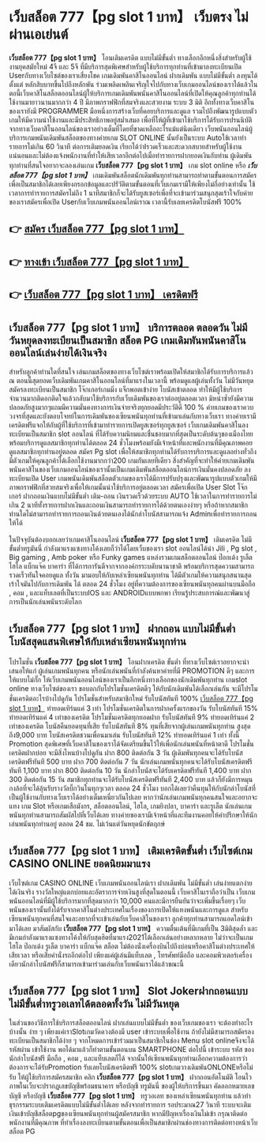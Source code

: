 # เว็บสล็อต 777【pg slot 1 บาท】  เว็บตรง ไม่ผ่านเอเย่นต์

**เว็บสล็อต 777【pg slot 1 บาท】** โอนเติมเครดิต แบบไม่มีขั้นต่ำ  ทางเลือกอีกหนึ่งสิ่งสำหรับผู้ใช้งานยุคสมัยใหม่ 4จี และ 5จี ที่มีบริการสุดพิเศษสำหรับผู้ใช้บริการทุกท่านที่เข้ามาลงทะเบียนเปิด Userกับทางเว็บไซต์ของเราเสี่ยงโชค เกมเดิมพันคาสิโนออนไลน์ ฝากเดิมพัน แบบไม่มีขั้นต่ำ ลงทุนได้ตั้งแต่ หลักสิบบาทขึ้นไปถึงหลักพัน ร่วมเพลิดเพลินเจริญใจไปกับทางเว็บเกมออนไลน์ของเราได้แล้วในตอนี้เว็บคาสิโนสล็อตออนไลน์ผู้ให้บริการเกมเดิมพันพนันคาสิโนออนไลน์ที่เปิดให้คุณลูกค้าทุกท่านได้ใช้งานมายาวนานมากกว่า 4 ปี มีภาพกราฟฟิกที่สมจริงและสวยงาม ระบบ 3 มิติ
อีกทั้งทางเว็บคาสิโนของเรายังมี  PROGRAMMER มือหนึ่งการสร้างเว็บที่คอยบริการและดูแล  รวมไปถึงพัฒนารูปแบบตัวเกมให้มีความน่าใช้งานและมีประสิทธิภาพอยู่สม่ำเสมอ เพื่อที่ให้ผู้ที่เข้ามาใช้บริการได้รับการปรนนิบัติจากทางเว็บคาสิโนออนไลน์ของเราอย่างเต็มที่โดยที่ขาดเหลืออะไรแม้แต่นิดเดียว เว็บพนันออนไลน์ผู้บริการเกมพนันเดิมพันสล็อตของทางค่ายเกม SLOT ONLINE นั้นยังเป็นระบบ Autoใช้เวลาทำรายการไม่เกิน 60 วินาที ต่อการเติมยอดเงิน เรียกได้ว่าIรวดเร็วและสะดวกสบายสำหรับผู้ใช้งานแน่นอนและไม่ต้องแจ้งพนักงานที่ทำให้เสียเวลาอีกต่อไปเมื่อทำรายการฝากยอดเงินกับท่าน
ผู้เดิมพันทุกท่านที่สนใจอยากจะลองเล่นเกม **เว็บสล็อต 777【pg slot 1 บาท】** เกม slot online หรือ ***เว็บสล็อต 777【pg slot 1 บาท】*** เกมเดิมพันสล็อตนักเดิมพันทุกท่านสามารถทำตามขั้นตอนการสมัครเพื่อเป็นสมาชิกได้เลยเพียงกรอกข้อมูลและปรัวัติตามขั้นตอนที่เว็บเกมเรามีให้เพียงไม่กี่อย่างเท่านั้น ใช้เวลาการทำรายการสมัครไม่ถึง 1 นาทีสมาชิกก็จะได้รับยูสเซอร์เพื่อที่จะเข้ามาร่วมสนุกสุดเร้าใจกับค่ายของเราสมัครเพื่อเปิด Userกับเว็บเกมพนันออนไลน์เราณ เวลานี้รับเลยเครดิตโบนัสฟรี 100%

## 👉 [สมัคร เว็บสล็อต 777【pg slot 1 บาท】](https://archa888.com/)
## 👉 [ทางเข้า เว็บสล็อต 777【pg slot 1 บาท】](https://archa888.com/)
## 👉 [เว็บสล็อต 777【pg slot 1 บาท】 เครดิตฟรี](https://archa888.com/)

## เว็บสล็อต 777【pg slot 1 บาท】 บริการตลอด ตลอดวัน ไม่มีวันหยุดลงทะเบียนเป็นสมาชิก สล็อต PG เกมเดิมพันพนันคาสิโนออนไลน์เล่นง่ายได้เงินจริง

สำหรับลูกค้าท่านใดที่สนใจ เล่นเกมสล็อตของทางเว็บไซต์เราพร้อมเปิดให้สมาชิกได้รับการบริการแล้ว ณ ตอนนี้สุดยอดเว็บเดิมพันเกมคาสิโนออนไลน์ที่มาแรงในเวลานี้ พร้อมดูแลผู้เล่นทั้งวัน ไม่มีวันหยุด สมัครลงทะเบียนเป็นสมาชิก โจ๊กเกอร์เกมมิ่ง แจ็กพอตเข้าง่าย โบนัสเข้าตลอด ทำให้มีผู้ใช้บริการจำนวนมากติดอกติดใจแล้วกลับมาใช้บริการกับเว็บเดิมพันของเราต่ออยู่ตลอดเวลา มิหนำซ้ำยังมีความปลอดภัยสูงมากๆแถมมีความมั่นคงทางการเงินจ่ายจริงทุกยอดมีประวัติดี 100 % ค่ายเกมของเราควบวงจรที่สุดและยังตอบโจทย์ในการเดิมพันของเซียนพนันทุกท่านที่เข้ามาเล่นกับทางเว็บเรา
ทางค่ายเรามีเครดิตฟรีแจกให้กับผู้ที่ใช้บริการที่เข้ามาทำรายการเปิดยูสเซอร์ทุกยูสเซอร์ เว็บเกมเดิมพันคาสิโนลงทะเบียนเป็นสมาชิก slot ออนไลน์ ที่ได้รับความนิยมและชื่นชอบมากที่สุดเป็นระดับต้นๆของเมืองไทย พร้อมบริการดูแลสมาชิกทุกท่านได้ตลอด 24 ชั่วโมงพร้อมยังมีเจ้าหน้าที่และพนักงานที่มีคุณภาพคอยดูแลสมาชิกทุกท่านอยู่ตลอด สมัคร Pg slot เพื่อให้สมาชิกทุกท่านได้รับการบริการและดูแลอย่างทั่วถึงมีตัวเกมให้คุณลูกค้าได้เลือกใช้งานมากกว่า200 เกมกันเลยทีเดียว
สิ่งสำคัญที่จะทำให้ค่ายเกมเดิมพันพนันคาสิโนของเว็บเกมออนไลน์ของเรานั้นเป็นเกมเดิมพันสล็อตออนไลน์การเงินมั่นคงปลอดภัย ลงทะเบียนเปิด User  เกมพนันเดิมพันสล็อตตัวเกมของเราได้มีการปรับปรุงและพัฒนารูปแบบตัวเกมให้มีภาพกราฟฟิกที่สวยสมจริงเพื่อให้เกมนั้นน่าใช้บริการอยู่ตลอดเวลา สมัครเพื่อเปิด User Slot โจ๊กเกอร์ ฝากถอนเงินแบบไม่มีขั้นต่ำ เติม-ถอน เงินรวดเร็วด้วยระบบ AUTO ใช้เวลาในการทำรายการไม่เกิน 2 นาทีทั้งรายการฝากเงินและถอนเงินสามารถทำรายการได้ด้วยตนเองง่ายๆ หรือถ้าหากสมาชิกท่านใดไม่สามารถทำรายการถอนเงินด้วยตนเองได้นักล่าโบนัสสามารถแจ้ง Adminเพื่อทำรายการถอนให้ได้

ในปัจจุบันต้องบอกเลยว่าเกมคาสิโนออนไลน์ **เว็บสล็อต 777【pg slot 1 บาท】** เติมเครดิต ไม่มีขั้นต่ำทรูมันนี่ กำลังมาแรงแซงทางโค้งเลยก็ว่าได้โดยเว็บของเรา slot ออนไลน์ได้นำ  Jili , Pg slot , Big gaming , Amb poker หรือ Funky games แหล่งรวมเกมสล็อตออนไลน์ ป๊อกเด้ง รูเล็ต ไฮโล แบ็กแจ๊ค บาคาร่า ที่ได้การการันตีจากจากองค์กรระบดับนานาชาติ พร้อมบริการสุดความสามารถรวดเร็วทันใจคอยดูแล ทั้งวัน มามอบให้กับเหล่าเซียนพนันทุกท่าน ได้มีตัวเกมให้ความสนุกสนานสุดเร้าใจมันไปกับการเดิมพัน ได้ ตลอด 24 ชั่วโมง อยู่ที่ความต้องการของเซียนพนันทุกคนผ่านบนมือถือ , คอม , และแท็บเลตที่เป็นระบบIOS และ ANDROIDแบบพกพา เรียนรู้ประสบการณ์และพัฒนาสู่การเป็นนักเล่นพนันระดับโลก

## เว็บสล็อต 777【pg slot 1 บาท】 ฝากถอน แบบไม่มีขั้นต่ำ โบนัสสุดแสนพิเศษให้กับเหล่าเซียนพนันทุกท่าน

โปรโมชั่น **เว็บสล็อต 777【pg slot 1 บาท】** โอนฝากเครดิต ขั้นต่ำ ที่ทางเว็บไซต์เราอยากจะนำเสนอให้แก่  ผู้เล่นเกมพนันทุกคน หรือนักเล่นพนันที่กำลังค้นหาค่ายที่มี  PROMOTION ดีๆ และการให้แบบไม่กั๊ก ให้เว็บเกมพนันออนไลน์ของเราเป็นอีกหนึ่งทางเลือกของนักเดิมพันทุกท่าน เกมslot online ทางเว็บไซต์ของเรา ขอบอกกับโปรโมชั่นเครดิตดีๆ ให้กับนักเดิมพันได้เลือกเล่นกัน จะมีโปรโมชั่นเครดิตอะไรบ้างไปดูกัน
โปรโมชั่นสำหรับสมาชิกใหม่ รับโบนัสทันที 100% [เว็บสล็อต 777【pg slot 1 บาท】](https://archa888.com/) ทำยอดเทิร์นแค่ 3 เท่า
โปรโมชั่นเครดิตในการฝากครั้งแรกของวัน รับโบนัสทันที 15% ทำยอดเทิร์นแค่ 4 เท่าของเครดิต
โปรโมชั่นเครดิตทุกยอดฝาก รับโบนัสทันที 9% ทำยอดเทิร์นแค่ 2 เท่าของเครดิต
โบนัสคืนยอดทุนที่เสีย รับโบนัสทันที 8% ทุนที่เสียจากผู้เล่นเกมพนันทุกท่าน สูงสุดถึง9,000 บาท
โบนัสเครดิตชวนเพื่อนมาเล่น รับโบนัสทันที 12% ทำยอดเทิร์นแค่ 1 เท่า
ทั้งนี้ Promotion สุดพิเศษที่เว็บคาสิโนของเราได้จัดเตรียมขึ้นไว้ให้เพื่อนักเล่นพนันที่หน้าตาดี โปรโมชั่นเครดิตฝากบ่อย จะมีสิ่งไหนบ้างไปดูกัน
ฝาก 800 ติดต่อกัน 3 วัน ผู้เดิมพันทุกคนจะได้รับโบนัสเครดิตฟรีทันที 500 บาท
ฝาก 700 ติดต่อกัน 7 วัน นักเล่นเกมพนันทุกคนจะได้รับโบนัสเครดิตฟรีทันที 1,100 บาท
ฝาก 800 ติดต่อกัน 10 วัน นักล่าโบนัสจะได้รับเครดิตฟรีทันที 1,400 บาท
ฝาก 300 ติดต่อกัน 15 วัน สมาชิกทุกท่านจะได้รับโบนัสเครดิตฟรีทันที 2,400 บาท
แล้วก็ยังมีการหมุนกงล้อที่จะได้ลุ้นรับรางวัลบิ๊กวินในทุกๆเวลา ตลอด 24 ชั่วโมง บอกได้เลยว่าคืนทุนให้กับนักล่าโบนัสที่เป็นผู้ใช้งานกับทางเว็บเราได้อย่างเต็มเหนี่ยวกันไปเลย หากว่านักเล่นเกมพนันทุกคนสนใจและอยากจะแทง เกม Slot หรือเกมเสือมังกร, สล็อตออนไลน์, ไฮโล, เกมยิงปลา, บาคาร่า และรูเล็ต นักเล่นเกมพนันทุกท่านสามารถสัมผัสไปที่เว็บได้เลย ทางค่ายของเรามีเจ้าหน้าที่และทีมงานคอยให้คำปรึกษาให้นักเล่นพนันทุกท่านอยู่ ตลอด 24 ชม. ไม่เว้นแต่วันหยุดนักขัตฤกษ์

## เว็บสล็อต 777【pg slot 1 บาท】 เติมเครดิตขั้นต่ำ  เว็บไซต์เกม CASINO ONLINE ยอดนิยมมาแรง

เว็บไซต์เกม CASINO ONLINE เว็บเกมพนันออนไลน์เรา ฝากเดิมพัน ไม่มีขั้นต่ำ เล่นง่ายแตกง่ายได้เงินจริง รางวัลใหญ่แตกบ่อยและอัตราการจ่ายเงินสูงที่สุดในตอนนี้ เว็บคาสิโนเราถือว่าเป็น เว็บเกมพนันออนไลน์ที่มีผู้ใช้บริการมากที่สุดมากกว่า 10,000 คนและมีการยืนยันว่าจะเพิ่มขึ้นเรื่อยๆ เว็บพนันของเรานั้นยังได้รับจากคาสิโนต่างประเทศในเรื่องของการเปิดให้แทงพนันและการดูแล สำหรับเซียนพนันทุกคนที่สนใจและอยากที่จะเข้าเล่นกับเว็บคาสิโนของเรา ลูกค้าทุกท่านสามารถแอดไลน์เข้ามาได้เลย
	มาสัมผัสกับ **เว็บสล็อต 777【pg slot 1 บาท】** ความตื่นเต้นที่มีเกมที่เป็น 3มิติสุดล้ำ และมีเกมกำลังมาแรงแซงทางโค้งให้กับสุดฮิตที่มาแรง2021ได้เลือกเล่นอย่างหลากหลาย  ไม่ว่าจะเป็นเกมไฮโล ป๊อกเด้ง รูเล็ต บาคาร่า แบ็กแจ๊ค สล็อต ไม่ต้องนั่งเครื่องบินไปถึงบ่อนหรือคาสิโนต่างประเทศให้เสียเวลา หรือเสียค่านั่งรถอีกต่อไป เพียงแค่ผู้เล่นมีแท็บเลต , โทรศัพท์มือถือ และคอมพิวเตอร์เครื่องเดียวนักล่าโบนัสฟรีก็สามารถเข้ามาร่วมเล่นกับเว็บพนันเราได้แล้วขณะนี้

## เว็บสล็อต 777【pg slot 1 บาท】 Slot Jokerฝากถอนแบบไม่มีขั้นต่ำทรูวอเลทได้ตลอดทั้งวัน ไม่มีวันหยุด

ในส่วนของวิธีการใช้บริการสล็อตออนไลน์ ฝากเล่นแบบไม่มีขั้นต่ำ ของเว็บเกมของเรา จะต้องทำอะไรบ้างนั้น ง่าย ๆ เพียงแค่เราSlotเกมวัดดวงต้องมี user เข้าระบบเพื่อใช้งาน ถ้ายังไม่มีสามารถสมัครลงทะเบียนเป็นสมาชิกได้ง่าย ๆ จากโหมดการเข้าร่วมมาเป็นสมาชิกในช่อง Menu slot onlineจึงจะได้ รหัสผ่าน เข้าใช้งาน พอได้มาแล้วก็ทำตามขั้นตอนบน SMARTPHONE ต่อไปนี้
เข้าระบบ รหัส  ของนักล่าโบนัสฟรี มือถือ , คอม , และแท็บเลตก็ได้
จากนั้นให้เซียนพนันทุกท่านเลือกความต้องการว่า ต้องการจะได้รับPromotion รับเลยโบนัสเครดิตฟรี 100% slotเกมวางเดิมพันONLONEหรือไม่รับ
ให้ผู้ใช้บริการสมัครสมาชิก คลิก **เว็บสล็อต 777【pg slot 1 บาท】** ฝากถอนอัตโนมัติ โอนไว ภาพในเว็บจะปรากฏเลขบัญชีพร้อมธนาคาร หรือบัญชี ทรูมันนี่ ของผู้ให้บริการขึ้นมา
คัดลอกหมายเลขบัญชี หรือบัญชี **เว็บสล็อต 777【pg slot 1 บาท】** ทรูวอเลท ของเหล่าเซียนพนันทุกท่าน แล้วทำธุรกรรมระบบเติมเครดิตแบบไม่มีขั้นต่ำได้เลย
หลังจากทำรายการ รอประมาณ27 วินาที ระบบจะเติมเงินเข้าบัญชีสล็อตpgของเซียนพนันทุกท่านผู้สมัครสมาชิก
หากมีปัญหาเรื่องเงินไม่เข้า กรุณาติดต่อพนักงานที่มีคุณภาพ ที่ทำเรื่องลงทะเบียนตามขั้นตอนเพื่อเป็นสมาชิกผ่านช่องทางการติดต่อทางหน้าเว็บสล็อต PG


